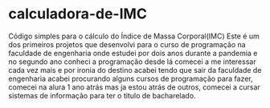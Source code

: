 # calculadora-de-IMC
Código simples para o cálculo do Índice de Massa Corporal(IMC)
Este é um dos primeiros projetos que desenvolvi para o curso de programação 
na faculdade de engenharia onde estudei por dois anos durante a pandemia e no segundo ano conheci a programação
desde lá comecei a me interessar cada vez mais e por ironia do destino acabei tendo que sair da faculdade de engenharia 
acabei procurando alguns cursos de programação para fazer, comecei na alura 1 ano atrás mas ja estou atrás de outros, comecei a cursar
sistemas de informação para ter o titulo de bacharelado.
